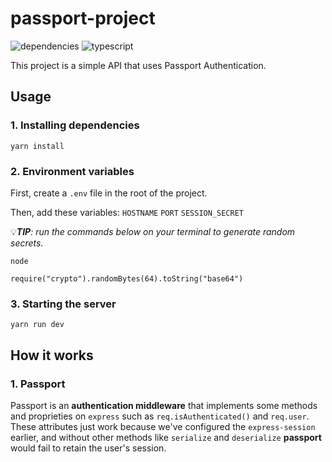 # passport-project
![dependencies](https://img.shields.io/david/bryansouza/passport-project)
![typescript](https://img.shields.io/github/languages/top/bryansouza/passport-project)

This project is a simple API that uses Passport Authentication.

## Usage
### 1. Installing dependencies
```
yarn install
```

### 2. Environment variables
   
First, create a `.env` file in the root of the project.

Then, add these variables: 
`HOSTNAME`
`PORT`
`SESSION_SECRET`

:bulb:***TIP**: run the commands below on your terminal to generate random secrets.*
```
node

require("crypto").randomBytes(64).toString("base64")
```
   
### 3. Starting the server
```
yarn run dev
```

## How it works
### 1. Passport

Passport is an **authentication middleware** that implements some methods and proprieties on `express` such as `req.isAuthenticated()` and `req.user`.
These attributes just work because we've configured the `express-session` earlier, and without other methods like `serialize` and `deserialize` **passport** would fail to retain the user's session.
